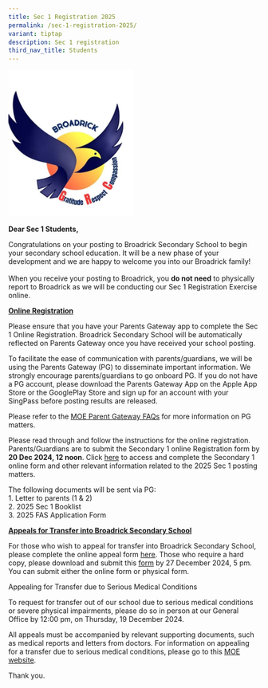 ```yaml
---
title: Sec 1 Registration 2025
permalink: /sec-1-registration-2025/
variant: tiptap
description: Sec 1 registration
third_nav_title: Students
---
```

<p></p>
<p></p>
<p></p>
<div class="isomer-image-wrapper">
<img style="width: 50%;" height="auto" width="100%" alt="" src="/images/2024/SchoolLogo.png">
</div>
<p><strong>Dear Sec 1 Students,</strong>
</p>
<p>Congratulations on your posting to Broadrick Secondary School to begin
your secondary school education. It will be a new phase of your development
and we are happy to welcome you into our Broadrick family!
<br>
<br>When you receive your posting to Broadrick, you&nbsp;<strong>do not need</strong>&nbsp;to
physically report to Broadrick as we will be conducting our Sec 1 Registration
Exercise online.</p>
<p></p>
<p><strong><u>Online Registration</u></strong>
</p>
<p>Please ensure that you have your Parents Gateway app to complete the Sec
1 Online Registration. Broadrick Secondary School will be automatically
reflected on Parents Gateway once you have received your school posting.</p>
<p>To facilitate the ease of communication with parents/guardians, we will
be using the Parents Gateway (PG) to disseminate important information.
We strongly encourage parents/guardians to go onboard PG. If you do not
have a PG account, please download the Parents Gateway App on the Apple
App Store or the GooglePlay Store and sign up for an account with your
SingPass before posting results are released.</p>
<p>Please refer to the <a href="https://ask.gov.sg/parentsgateway" rel="noopener nofollow" target="_blank">MOE Parent Gateway FAQs</a> for
more information on PG matters.</p>
<p></p>
<p>Please read through and follow the instructions for the online registration.
Parents/Guardians are to submit the Secondary 1 online Registration form
by <strong>20 Dec 2024, 12 noon</strong>. Click <a href="https://forms.moe.edu.sg/forms/v3OGBA" rel="noopener nofollow" target="_blank">here</a> to access and complete
the Secondary 1 online form and other relevant information related to the
2025 Sec 1 posting matters.</p>
<p>The following documents will be sent via PG:
<br>1. Letter to parents (1 &amp; 2)
<br>2. 2025 Sec 1 Booklist
<br>3. 2025 FAS Application Form</p>
<p></p>
<p><strong><u>Appeals for Transfer into Broadrick Secondary School</u></strong>
</p>
<p>For those who wish to appeal for transfer into Broadrick Secondary School,
please complete the online appeal form <a href="https://form.gov.sg/67623d59db5ee1634dd7770a" rel="noopener nofollow" target="_blank">here</a>. Those who
require a hard copy, please download and submit this <a href="/files/LETTER TO PARENTS/2024/2025_Request_for_Admission_and_Transfer_In_forms__Internal_.pdf" rel="noopener noreferrer nofollow" target="_blank">form</a> by
27 December 2024, 5 pm. You can submit either the online form or physical
form.</p>
<p></p>
<p>Appealing for Transfer due to Serious Medical Conditions</p>
<p>To request for transfer out of our school due to serious medical conditions
or severe physical impairments, please do so in person at our General Office
by 12:00 pm, on Thursday, 19 December 2024.</p>
<p>All appeals must be accompanied by relevant supporting documents, such
as medical reports and letters from doctors. For information on appealing
for a transfer due to serious medical conditions, please go to this <a href="https://www.moe.gov.sg/secondary/s1-posting/results/appeal-for-school-transfer/" rel="noopener nofollow" target="_blank">MOE website</a>.</p>
<p>Thank you.</p>
<p></p>
<p></p>
<p></p>
<p></p>